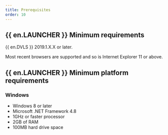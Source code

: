 ```yaml
---
title: Prerequisites
order: 10
---
```

## {{ en.LAUNCHER }} Minimum requirements  

{{ en.DVLS }} 2019.1.X.X or later.  

Most recent browsers are supported and so is Internet Explorer 11 or above.  

## {{ en.LAUNCHER }} Minimum platform requirements 

### Windows 

* Windows 8 or later 
* Microsoft .NET Framework 4.8 
* 1GHz or faster processor 
* 2GB of RAM 
* 100MB hard drive space 

